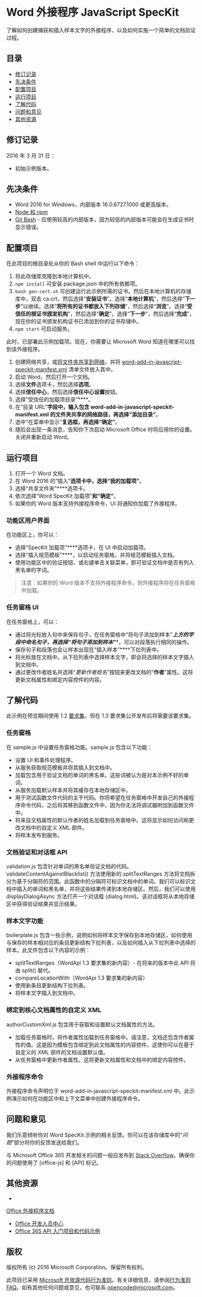 # <a name="word-add-in-javascript-speckit"></a>Word 外接程序 JavaScript SpecKit

了解如何创建捕获和插入样本文字的外接程序，以及如何实施一个简单的文档验证过程。

## <a name="table-of-contents"></a>目录
* [修订记录](#change-history)
* [先决条件](#prerequisites)
* [配置项目](#configure-the-project)
* [运行项目](#run-the-project)
* [了解代码](#understand-the-code)
* [问题和意见](#questions-and-comments)
* [其他资源](#additional-resources)

## <a name="change-history"></a>修订记录

2016 年 3 月 31 日：
* 初始示例版本。

## <a name="prerequisites"></a>先决条件

* Word 2016 for Windows，内部版本 16.0.6727.1000 或更高版本。
* [Node 和 npm](https://nodejs.org/en/)
* [Git Bash](https://git-scm.com/downloads) - 应使用较高的内部版本，因为较低的内部版本可能会在生成证书时显示错误。

## <a name="configure-the-project"></a>配置项目

在此项目的根目录处从你的 Bash shell 中运行以下命令：

1. 将此存储库克隆到本地计算机中。
2. ```npm install``` 可安装 package.json 中的所有依赖项。
3. ```bash gen-cert.sh``` 可创建运行此示例所需的证书。然后在本地计算机的存储库中，双击 ca.crt，然后选择“**安装证书**”。选择“**本地计算机**”，然后选择“**下一步**”以继续。选择“**将所有的证书都放入下列存储**”，然后选择“**浏览**”。选择“**受信任的根证书颁发机构**”，然后选择“**确定**”。选择“**下一步**”，然后选择“**完成**”，现在你的证书颁发机构证书已添加到你的证书存储中。
4. ```npm start``` 可启动服务。

此时，已部署此示例加载项。现在，你需要让 Microsoft Word 知道在哪里可以找到该外接程序。

1. 创建网络共享，或[将文件夹共享到网络](https://technet.microsoft.com/en-us/library/cc770880.aspx)，并将 [word-add-in-javascript-speckit-manifest.xml](word-add-in-javascript-speckit-manifest.xml) 清单文件放入其中。
3. 启动 Word，然后打开一个文档。
4. 选择**文件**选项卡，然后选择**选项**。
5. 选择**信任中心**，然后选择**信任中心设置**按钮。
6. 选择“受信任的加载项目录”****。
7. 在“目录 URL”****字段中，输入包含 word-add-in-javascript-speckit-manifest.xml 的文件夹共享的网络路径，再选择“添加目录”****。
8. 选中“在菜单中显示”****复选框，再选择“确定”****。
9. 随后会出现一条消息，告知你下次启动 Microsoft Office 时将应用你的设置。关闭并重新启动 Word。

## <a name="run-the-project"></a>运行项目

1. 打开一个 Word 文档。
2. 在 Word 2016 的“插入”****选项卡中，选择“我的加载项”****。
3. 选择“共享文件夹”****选项卡。
4. 依次选择“Word SpecKit 加载项”****和“确定”****。
5. 如果你的 Word 版本支持外接程序命令，UI 将通知你加载了外接程序。

### <a name="ribbon-ui"></a>功能区用户界面
在功能区上，你可以：
* 选择“SpecKit 加载项”****选项卡，在 UI 中启动加载项。
* 选择“插入规范模板”****，以启动任务窗格，并将规范模板插入文档。
* 使用功能区中的验证按钮，或右键单击关联菜单，即可验证文档中是否有列入黑名单的字词。

 > 注意：如果你的 Word 版本不支持外接程序命令，则外接程序将在任务窗格中加载。

### <a name="task-pane-ui"></a>任务窗格 UI
在任务窗格上，可以：
* 通过将光标放入句中来保存句子，在任务窗格中“将句子添加到样本”***上方的字段中命名句子，再选择“将句子添加到样本”****。可以对段落执行相同的操作。
* 保存句子和段落也会让样本出现在“插入样本”****下拉列表中。
* 将光标放在文档中。从下拉列表中选择样本文字，即会将选择的样本文字插入到文档中。
* 通过更改作者姓名并选择“*更新作者姓名*”按钮来更改文档的“**作者**”属性。这将更新文档属性和绑定内容控件的内容。

## <a name="understand-the-code"></a>了解代码

此示例在预览期间使用 1.2 [要求集](http://dev.office.com/reference/add-ins/office-add-in-requirement-sets?product=word)，但在 1.3 要求集公开发布后将需要该要求集。

### <a name="task-pane"></a>任务窗格

在 sample.js 中设置任务窗格功能。sample.js 包含以下功能：

* 设置 UI 和事件处理程序。
* 从服务获取规范模板并将其插入到文档中。
* 加载包含用于验证文档的单词的黑名单。这些词被认为是对本示例不好的单词。
* 从服务加载默认样本并将其缓存在本地存储区中。
* 用于测试函数文件代码的主干代码。你将希望在任务窗格中开发自己的外接程序命令代码，之后将其移到函数文件中，因为你无法将调试器附加到函数文件中。
* 将来自文档属性的默认作者的姓名加载到任务窗格中。这将显示如何访问和更改文档中的自定义 XML 部件。
* 将样本发布到服务。

### <a name="document-validation-and-the-dialog-api"></a>文档验证和对话框 API

validation.js 包含针对单词的黑名单验证文档的代码。validateContentAgainstBlacklist() 方法使用新的 splitTextRanges 方法将文档拆分为基于分隔符的范围。此函数中的分隔符可标识文档中的单词。我们可以标识文档中插入的单词和黑名单，并将这些结果传递到本地存储区。然后，我们可以使用 displayDialogAsync 方法打开一个对话框 (dialog.html)。该对话框将从本地存储区中获得验证结果并显示结果。

### <a name="boilerplate-text-functionality"></a>样本文字功能

boilerplate.js 包含一些示例，说明如何将样本文字保存到本地存储区，如何使用与保存的样本相对应的条目更新结构下拉列表，以及如何插入从下拉列表中选择的样本。此文件包含以下内容的示例：
* splitTextRanges（WordApi 1.3 要求集的新内容）- 在将来的版本中此 API 将由 split() 替代。
* compareLocationWith（WordApi 1.3 要求集的新内容）
* 使用新条目更新结构下拉列表。
* 将样本文字插入到文档中。

### <a name="custom-xml-binding-to-core-document-properties"></a>绑定到核心文档属性的自定义 XML

authorCustomXml.js 包含用于获取和设置默认文档属性的方法。

* 加载任务窗格时，将作者属性加载到任务窗格中。请注意，文档还包含作者属性的值。这是因为模板包含绑定到此文档属性的内容控件。这使你可以在基于自定义的 XML 部件的文档设置默认值。
* 从任务窗格中更新作者属性。这将更新文档属性和文档中的绑定内容控件。

### <a name="add-in-commands"></a>外接程序命令

外接程序命令声明位于 word-add-in-javascript-speckit-manifest.xml 中。此示例演示如何在功能区中和上下文菜单中创建外接程序命令。

## <a name="questions-and-comments"></a>问题和意见

我们乐意倾听你对 Word SpecKit 示例的相关反馈。你可以在该存储库中的“*问题*”部分将你的反馈发送给我们。

与 Microsoft Office 365 开发相关的问题一般应发布到 [Stack Overflow](http://stackoverflow.com/questions/tagged/office-js+API)。确保你的问题使用了 [office-js] 和 [API] 标记。

## <a name="additional-resources"></a>其他资源

* 
  [Office 外接程序文档](https://msdn.microsoft.com/en-us/library/office/jj220060.aspx)
* [Office 开发人员中心](http://dev.office.com/)
* [Office 365 API 入门项目和代码示例](http://msdn.microsoft.com/en-us/office/office365/howto/starter-projects-and-code-samples)

## <a name="copyright"></a>版权
版权所有 (c) 2016 Microsoft Corporation。保留所有权利。



此项目已采用 [Microsoft 开放源代码行为准则](https://opensource.microsoft.com/codeofconduct/)。有关详细信息，请参阅[行为准则 FAQ](https://opensource.microsoft.com/codeofconduct/faq/)。如有其他任何问题或意见，也可联系 [opencode@microsoft.com](mailto:opencode@microsoft.com)。
